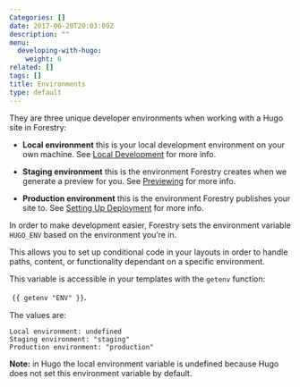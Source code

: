 ```yaml
---
Categories: []
date: 2017-06-20T20:03:09Z
description: ""
menu:
  developing-with-hugo:
    weight: 6
related: []
tags: []
title: Environments
type: default
---
```


They are three unique developer environments when working with a Hugo site in Forestry:

* **Local environment** this is your local development environment on your own machine. See [Local Development](https://app.forestry.io/docs/developing-with-hugo/local-development) for more info.

* **Staging environment** this is the environment Forestry creates when we generate a preview for you. See [Previewing](/docs/deployment-and-management/previewing) for more info.

* **Production environment** this is the environment Forestry publishes your site to. See [Setting Up Deployment](/docs/deployment-and-management/setting-up-deployment) for more info.

In order to make development easier, Forestry sets the environment variable `HUGO_ENV` based on the environment you’re in.

This allows you to set up conditional code in your layouts in order to handle paths, content, or functionality dependant on a specific environment.

This variable is accessible in your templates with the `getenv` function:

<span style="font-size: 1rem;">&nbsp;</span>`{{ getenv "ENV" }}`<span style="font-size: 1rem;">.</span>

The values are:

```
Local environment: undefined
Staging environment: "staging"
Production environment: "production"

```

**Note:** in Hugo the local environment variable is undefined because Hugo does not set this environment variable by default.